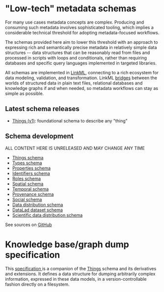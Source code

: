 
# "Low-tech" metadata schemas

For many use cases metadata concepts are complex. Producing and consuming
such metadata involves sophisticated tooling, which implies a considerable
technical threshold for adopting metadata-focused workflows.

The schemas provided here aim to lower this threshold with an approach to
expressing rich and semantically precise metadata in relatively simple data
structures -- data structures that can be reasonably read from files and
processed in scripts with loops and conditionals, rather than requiring databases
and specific query languages implemented in targeted libraries.

All schemas are implemented in [LinkML](https://linkml.io), connecting to a
rich ecosystem for data modeling, validation, and transformation. LinkML
[bridges](https://linkml.io/linkml/intro/overview.html#a-bridge-between-frameworks)
between the worlds of structured data in plain text files, relational
databases and knowledge graphs if and when needed, so metadata workflows can
stay as simple as possible.

## Latest schema releases

- [Things (v1)](s/things/v1/index.md): foundational schema to describe any "thing"

## Schema development

ALL CONTENT HERE IS UNRELEASED AND MAY CHANGE ANY TIME

- [Things schema](s/things/unreleased/index.md)
- [Types schema](s/types/unreleased/index.md)
- [Properties schema](s/properties/unreleased/index.md)
- [Identifiers schema](s/identifiers/unreleased/index.md)
- [Roles schema](s/roles/unreleased/index.md)
- [Spatial schema](s/spatial/unreleased/index.md)
- [Temporal schema](s/itemporal/unreleased/index.md)
- [Provenance schema](s/prov/unreleased/index.md)
- [Social schema](s/social/unreleased/index.md)
- [Data distribution schema](s/distribution/unreleased/index.md)
- [DataLad dataset schema](s/datalad-dataset/unreleased/index.md)
- [Scientific data distribution schema](s/sdd/unreleased/index.md)


See sources on [GitHub](https://github.com/psychoinformatics-de/datalad-concepts)


# Knowledge base/graph dump specification

This [specification ](/dump-things) is a companion of the [Things](s/things) schema and its derivatives and extensions.
It defines a data structure for dumping arbitrarily complex information, expressed in these data models, in a version-controllable fashion directly on a filesystem.
